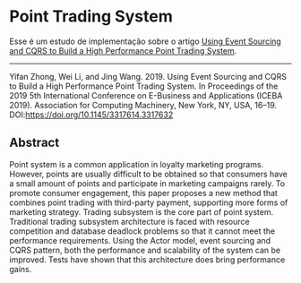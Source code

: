 # Point Trading System

Esse é um estudo de implementação sobre o artigo [Using Event Sourcing and CQRS to Build a High Performance Point Trading System](https://dl.acm.org/doi/10.1145/3317614.3317632).

---

Yifan Zhong, Wei Li, and Jing Wang. 2019. Using Event Sourcing and CQRS to Build a High Performance Point Trading System. In Proceedings of the 2019 5th International Conference on E-Business and Applications (ICEBA 2019). Association for Computing Machinery, New York, NY, USA, 16–19. DOI:https://doi.org/10.1145/3317614.3317632
  

## Abstract

Point system is a common application in loyalty marketing programs. However, points are usually difficult to be obtained so that consumers have a small amount of points and participate in marketing campaigns rarely. To promote consumer engagement, this paper proposes a new method that combines point trading with third-party payment, supporting more forms of marketing strategy. Trading subsystem is the core part of point system. Traditional trading subsystem architecture is faced with resource competition and database deadlock problems so that it cannot meet the performance requirements. Using the Actor model, event sourcing and CQRS pattern, both the performance and scalability of the system can be improved. Tests have shown that this architecture does bring performance gains.
